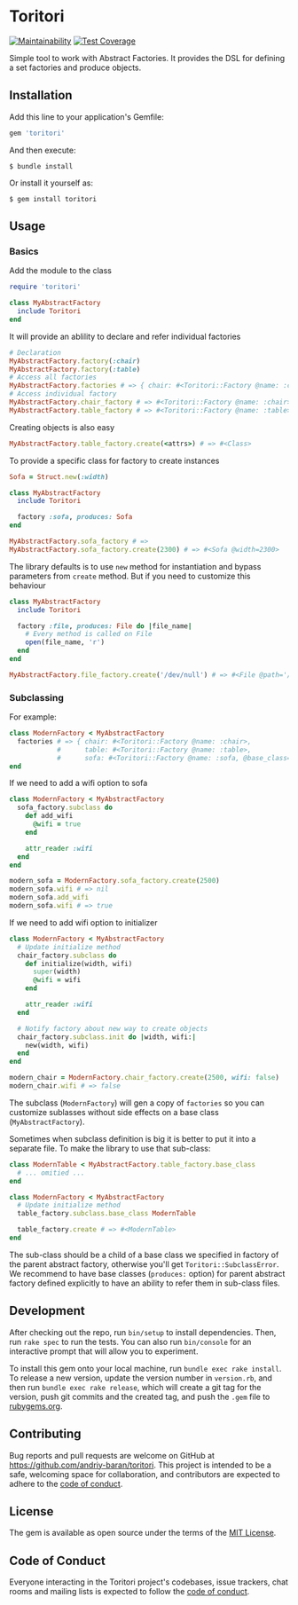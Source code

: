 # Toritori

[![Maintainability](https://api.codeclimate.com/v1/badges/4e5138d5018b81671692/maintainability)](https://codeclimate.com/github/andriy-baran/toritori/maintainability)
[![Test Coverage](https://api.codeclimate.com/v1/badges/4e5138d5018b81671692/test_coverage)](https://codeclimate.com/github/andriy-baran/toritori/test_coverage)

Simple tool to work with Abstract Factories.
It provides the DSL for defining a set factories and produce objects.

## Installation

Add this line to your application's Gemfile:

```ruby
gem 'toritori'
```

And then execute:

    $ bundle install

Or install it yourself as:

    $ gem install toritori

## Usage

### Basics
Add the module to the class
```ruby
require 'toritori'

class MyAbstractFactory
  include Toritori
end
```
It will provide an ablility to declare and refer individual factories
```ruby
# Declaration
MyAbstractFactory.factory(:chair)
MyAbstractFactory.factory(:table)
# Access all factories
MyAbstractFactory.factories # => { chair: #<Toritori::Factory @name: :chair>, table: #<Toritori::Factory @name: :table> }
# Access individual factory
MyAbstractFactory.chair_factory # => #<Toritori::Factory @name: :chair>
MyAbstractFactory.table_factory # => #<Toritori::Factory @name: :table>
```
Creating objects is also easy
```ruby
MyAbstractFactory.table_factory.create(<attrs>) # => #<Class>
```
To provide a specific class for factory to create instances
```ruby
Sofa = Struct.new(:width)

class MyAbstractFactory
  include Toritori

  factory :sofa, produces: Sofa
end

MyAbstractFactory.sofa_factory # =>
MyAbstractFactory.sofa_factory.create(2300) # => #<Sofa @width=2300>
```
The library defaults is to use `new` method for instantiation and bypass parameters from `create` method. But if you need to customize this behaviour
```ruby
class MyAbstractFactory
  include Toritori

  factory :file, produces: File do |file_name|
    # Every method is called on File
    open(file_name, 'r')
  end
end

MyAbstractFactory.file_factory.create('/dev/null') # => #<File @path='/dev/null'>
```
### Subclassing
For example:
```ruby
class ModernFactory < MyAbstractFactory
  factories # => { chair: #<Toritori::Factory @name: :chair>,
            #      table: #<Toritori::Factory @name: :table>,
            #      sofa: #<Toritori::Factory @name: :sofa, @base_class=Sofa> }
end
```
If we need to add a wifi option to sofa
```ruby
class ModernFactory < MyAbstractFactory
  sofa_factory.subclass do
    def add_wifi
      @wifi = true
    end

    attr_reader :wifi
  end
end

modern_sofa = ModernFactory.sofa_factory.create(2500)
modern_sofa.wifi # => nil
modern_sofa.add_wifi
modern_sofa.wifi # => true
```
If we need to add wifi option to initializer
```ruby
class ModernFactory < MyAbstractFactory
  # Update initialize method
  chair_factory.subclass do
    def initialize(width, wifi)
      super(width)
      @wifi = wifi
    end

    attr_reader :wifi
  end

  # Notify factory about new way to create objects
  chair_factory.subclass.init do |width, wifi:|
    new(width, wifi)
  end
end

modern_chair = ModernFactory.chair_factory.create(2500, wifi: false)
modern_chair.wifi # => false
```
The subclass (`ModernFactory`) will gen a copy of `factories` so you can customize sublasses without side effects on a base class (`MyAbstractFactory`).

Sometimes when subclass definition is big it is better to put it into a separate file. To make the library to use that sub-class:
```ruby
class ModernTable < MyAbstractFactory.table_factory.base_class
  # ... omitied ...
end

class ModernFactory < MyAbstractFactory
  # Update initialize method
  table_factory.subclass.base_class ModernTable

  table_factory.create # => #<ModernTable>
end
```
The sub-class should be a child of a base class we specified in factory of the parent abstract factory, otherwise you'll get `Toritori::SubclassError`. We recommend to have base classes (`produces:` option) for parent abstract factory defined explicitly to have an ability to refer them in sub-class files.

## Development

After checking out the repo, run `bin/setup` to install dependencies. Then, run `rake spec` to run the tests. You can also run `bin/console` for an interactive prompt that will allow you to experiment.

To install this gem onto your local machine, run `bundle exec rake install`. To release a new version, update the version number in `version.rb`, and then run `bundle exec rake release`, which will create a git tag for the version, push git commits and the created tag, and push the `.gem` file to [rubygems.org](https://rubygems.org).

## Contributing

Bug reports and pull requests are welcome on GitHub at https://github.com/andriy-baran/toritori. This project is intended to be a safe, welcoming space for collaboration, and contributors are expected to adhere to the [code of conduct](https://github.com/andriy-baran/toritori/blob/master/CODE_OF_CONDUCT.md).

## License

The gem is available as open source under the terms of the [MIT License](https://opensource.org/licenses/MIT).

## Code of Conduct

Everyone interacting in the Toritori project's codebases, issue trackers, chat rooms and mailing lists is expected to follow the [code of conduct](https://github.com/andriy-baran/toritori/blob/master/CODE_OF_CONDUCT.md).
